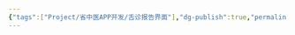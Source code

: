 ```yaml
---
{"tags":["Project/省中医APP开发/舌诊报告界面"],"dg-publish":true,"permalink":"/Project/省中医APP开发/APP舌诊报告界面/","dgPassFrontmatter":true}
---
```


